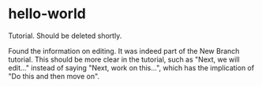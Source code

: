 # hello-world
Tutorial. Should be deleted shortly.

Found the information on editing. It was indeed part of the New Branch tutorial. This should be more clear in the tutorial, such as "Next, we will edit..." instead of saying "Next, work on this...", which has the implication of "Do this and then move on".
